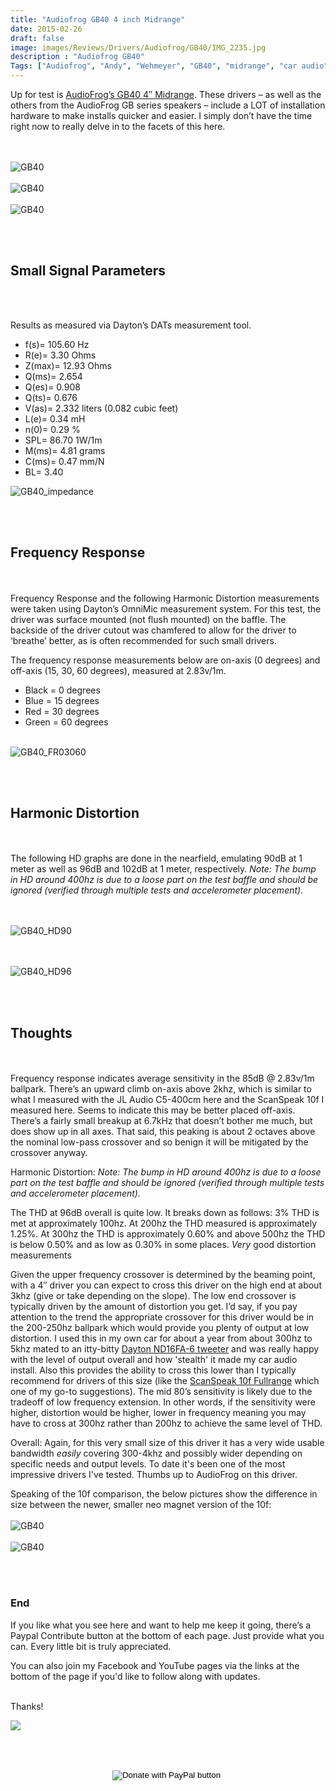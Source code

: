 ```yaml
---
title: "Audiofrog GB40 4 inch Midrange"
date: 2015-02-26
draft: false
image: images/Reviews/Drivers/Audiofrog/GB40/IMG_2235.jpg
description : "Audiofrog GB40"
Tags: ["Audiofrog", "Andy", "Wehmeyer", "GB40", "midrange", "car audio"]
---
```


Up for test is [AudioFrog’s GB40 4″ Midrange](https://www.audiofrog.com/gb40-4-100-mm-audiophile-grade-automotive-loudspeaker/).
These drivers – as well as the others from the AudioFrog GB series speakers – include a LOT of installation hardware to make installs quicker and easier.  I simply don’t have the time right now to really delve in to the facets of this here.

<br></br>
![GB40](/images/Reviews/Drivers/Audiofrog/GB40/IMG_2217.jpg)
<br></br>
![GB40](/images/Reviews/Drivers/Audiofrog/GB40/IMG_2230.jpg)
<br></br>
![GB40](/images/Reviews/Drivers/Audiofrog/GB40/IMG_2226.jpg)


<br></br>

## Small Signal Parameters

<br></br>

Results as measured via Dayton’s DATs measurement tool.

* f(s)= 105.60 Hz
* R(e)= 3.30 Ohms
* Z(max)= 12.93 Ohms
* Q(ms)= 2.654
* Q(es)= 0.908
* Q(ts)= 0.676
* V(as)= 2.332 liters (0.082 cubic feet)
* L(e)= 0.34 mH
* n(0)= 0.29 %
* SPL= 86.70 1W/1m
* M(ms)= 4.81 grams
* C(ms)= 0.47 mm/N
* BL= 3.40


![GB40_impedance](/images/Reviews/Drivers/Audiofrog/GB40/gb40-impedance.png)

 <br></br>


## Frequency Response
<br></br>
Frequency Response and the following Harmonic Distortion measurements were taken using Dayton’s OmniMic measurement system.  For this test, the driver was surface mounted (not flush mounted) on the baffle.  The backside of the driver cutout was chamfered to allow for the driver to ‘breathe’ better, as is often recommended for such small drivers.

The frequency response measurements below are on-axis (0 degrees) and off-axis (15, 30, 60 degrees), measured at 2.83v/1m.

* Black = 0 degrees
* Blue = 15 degrees
* Red = 30 degrees
* Green = 60 degrees
 <br></br>

![GB40_FR03060](/images/Reviews/Drivers/Audiofrog/GB40/gb40-fr-0-15-30-60.png)

<br></br>









## Harmonic Distortion
<br></br>
The following HD graphs are done in the nearfield, emulating 90dB at 1 meter as well as 96dB and 102dB at 1 meter, respectively.
*Note: The bump in HD around 400hz is due to a loose part on the test baffle and should be ignored (verified through multiple tests and accelerometer placement).*

<br></br>
![GB40_HD90](/images/Reviews/Drivers/Audiofrog/GB40/gb40-HD-90.png)

<br></br>
![GB40_HD96](/images/Reviews/Drivers/Audiofrog/GB40/gb40-HD-96.png)

<br></br>

## Thoughts
<br></br>
Frequency response indicates average sensitivity in the 85dB @ 2.83v/1m ballpark.  There’s an upward climb on-axis above 2khz, which is similar to what I measured with the JL Audio C5-400cm here and the ScanSpeak 10f I measured here.  Seems to indicate this may be better placed off-axis.  There’s a fairly small breakup at 6.7kHz that doesn’t bother me much, but does show up in all axes.  That said, this peaking is about 2 octaves above the nominal low-pass crossover and so benign it will be mitigated by the crossover anyway.

Harmonic Distortion:
*Note: The bump in HD around 400hz is due to a loose part on the test baffle and should be ignored (verified through multiple tests and accelerometer placement).*

The THD at 96dB overall is quite low.  It breaks down as follows: 3% THD is met at approximately 100hz.  At 200hz the THD measured is approximately 1.25%.  At 300hz the THD is approximately 0.60% and above 500hz the THD is below 0.50% and as low as 0.30% in some places.  *Very* good distortion measurements

Given the upper frequency crossover is determined by the beaming point, with a 4″ driver you can expect to cross this driver on the high end at about 3khz (give or take depending on the slope).  The low end crossover is typically driven by the amount of distortion you get.  I’d say, if you pay attention to the trend the appropriate crossover for this driver would be in the 200-250hz ballpark which would provide you plenty of output at low distortion.  I used this in my own car for about a year from about 300hz to 5khz mated to an itty-bitty [Dayton ND16FA-6 tweeter](https://www.parts-express.com/dayton-audio-nd16fa-6-5-8-soft-dome-neodymium-tweeter--275-025) and was really happy with the level of output overall and how 'stealth' it made my car audio install.
Also this provides the ability to cross this lower than I typically recommend for drivers of this size (like the [ScanSpeak 10f Fullrange](https://www.erinsaudiocorner.com/driveunits/scanspeak_discovery_10f8414g10_fullrange/) which one of my go-to suggestions). The mid 80’s sensitivity is likely due to the tradeoff of low frequency extension.  In other words, if the sensitivity were higher, distortion would be higher, lower in frequency meaning you may have to cross at 300hz rather than 200hz to achieve the same level of THD.

Overall: Again, for this very small size of this driver it has a very wide usable bandwidth *easily* covering 300-4khz and possibly wider depending on specific needs and output levels.
To date it's been one of the most impressive drivers I've tested.  Thumbs up to AudioFrog on this driver.

Speaking of the 10f comparison, the below pictures show the difference in size between the newer, smaller neo magnet version of the 10f:
<br></br>
![GB40](/images/Reviews/Drivers/Audiofrog/GB40/IMG_2218.jpg)
<br></br>
![GB40](/images/Reviews/Drivers/Audiofrog/GB40/IMG_2219.jpg)

<br></br>


### End

If you like what you see here and want to help me keep it going, there’s a Paypal Contribute button at the bottom of each page.  Just provide what you can.  Every little bit is truly appreciated.

You can also join my Facebook and YouTube pages via the links at the bottom of the page if you'd like to follow along with updates.


<br>Thanks!</b>

![](https://media.giphy.com/media/3otPomFXNTRLvrhedq/giphy.gif)



<br></br>
<center>
  <form action="https://www.paypal.com/cgi-bin/webscr" method="post" target="_top">
  <input type="hidden" name="cmd" value="_s-xclick" />
  <input type="hidden" name="hosted_button_id" value="52ANEATKE6JHQ" />
  <input type="image" src="https://www.dcrc.co/wp-content/uploads/2016/06/PayPal-Donate-Button-PNG-HD-300x103.png" border="0" name="submit" title="PayPal - The safer, easier way to pay online!" alt="Donate with PayPal button" />
  <img alt="" border="0" src="https://www.paypal.com/en_US/i/scr/pixel.gif" width="1" height="1" />
  </form>
<br></br>
</center>
